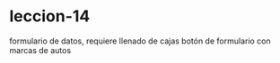 # leccion-14
formulario de datos, requiere llenado de cajas
botón de formulario con marcas de autos
